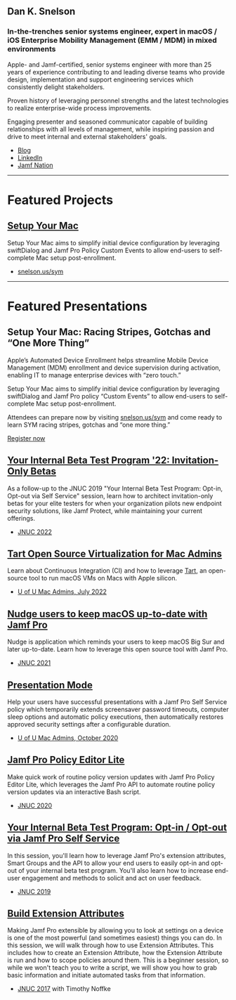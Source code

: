 ## Dan K. Snelson
### In-the-trenches senior systems engineer, expert in macOS / iOS Enterprise Mobility Management (EMM / MDM) in mixed environments

Apple- and Jamf-certified, senior systems engineer with more than 25 years of experience contributing to and leading diverse teams who provide design, implementation and support engineering services which consistently delight stakeholders.

Proven history of leveraging personnel strengths and the latest technologies to realize enterprise-wide process improvements.

Engaging presenter and seasoned communicator capable of building relationships with all levels of management, while inspiring passion and drive to meet internal and external stakeholders' goals.

- [Blog](https://snelson.us)
- [LinkedIn](https://www.linkedin.com/in/danksnelson/)
- [Jamf Nation](https://www.jamf.com/jamf-nation/users/13004/dan-snelson)

---

# Featured Projects

## [Setup Your Mac](https://github.com/dan-snelson/Setup-Your-Mac/blob/main/README.md)

Setup Your Mac aims to simplify initial device configuration by leveraging swiftDialog and Jamf Pro Policy Custom Events to allow end-users to self-complete Mac setup post-enrollment.

- [snelson.us/sym](https://snelson.us/sym)

---

# Featured Presentations

## Setup Your Mac: Racing Stripes, Gotchas and “One More Thing”

Apple’s Automated Device Enrollment helps streamline Mobile Device Management (MDM) enrollment and device supervision during activation, enabling IT to manage enterprise devices with “zero touch.”

Setup Your Mac aims to simplify initial device configuration by leveraging swiftDialog and Jamf Pro policy “Custom Events” to allow end-users to self-complete Mac setup post-enrollment.

Attendees can prepare now by visiting [snelson.us/sym](https://snelson.us/sym) and come ready to learn SYM racing stripes, gotchas and “one more thing.”

[Register now](https://i.snoball.it/p/BbvZ)

## [Your Internal Beta Test Program '22: Invitation-Only Betas](https://snelson.us/2022/09/invitation-only-betas/)

As a follow-up to the JNUC 2019 "Your Internal Beta Test Program: Opt-in, Opt-out via Self Service" session, learn how to architect invitation-only betas for your elite testers for when your organization pilots new endpoint security solutions, like Jamf Protect, while maintaining your current offerings.

- [JNUC 2022](https://snelson.us/2022/09/invitation-only-betas/)

## [Tart Open Source Virtualization for Mac Admins](https://snelson.us/2022/05/testing-sideways-jamf-pro-enrollments-with-tart/)

Learn about Continuous Integration (CI) and how to leverage [Tart](https://slack.com/app_redirect?channel=C03QARN6ATV), an open-source tool to run macOS VMs on Macs with Apple silicon.

- [U of U Mac Admins, July 2022](https://stream.lib.utah.edu/index.php?c=details&id=13511)

## [Nudge users to keep macOS up-to-date with Jamf Pro](https://github.com/dan-snelson/Nudge-Post-install/blob/main/README.md)

Nudge is application which reminds your users to keep macOS Big Sur and later up-to-date. Learn how to leverage this open source tool with Jamf Pro.

- [JNUC 2021](https://www.youtube.com/watch?v=6vN9pN0_ZuI)

## [Presentation Mode](https://github.com/dan-snelson/Presentation-Mode/blob/master/README.md)

Help your users have successful presentations with a Jamf Pro Self Service policy which temporarily extends screensaver password timeouts, computer sleep options and automatic policy executions, then automatically restores approved security settings after a configurable duration.

- [U of U Mac Admins, October 2020](https://stream.lib.utah.edu/index.php?c=details&id=13383)



## [Jamf Pro Policy Editor Lite](https://github.com/dan-snelson/Jamf-Pro-Policy-Editor-Lite)

Make quick work of routine policy version updates with Jamf Pro Policy Editor Lite, which leverages the Jamf Pro API to automate routine policy version updates via an interactive Bash script.

- [JNUC 2020](https://youtu.be/YB9hYTMapG0)



## [Your Internal Beta Test Program: Opt-in / Opt-out via Jamf Pro Self Service](https://github.com/dan-snelson/Internal-Beta-Test-Program/blob/master/README.md)

In this session, you'll learn how to leverage Jamf Pro's extension attributes, Smart Groups and the API to allow your end users to easily opt-in and opt-out of your internal beta test program. You'll also learn how to increase end-user engagement and methods to solicit and act on user feedback.

- [JNUC 2019](https://youtu.be/AhYPVvO7LwM)



## [Build Extension Attributes](https://www.jamf.com/jamf-nation/discussions/25815/jnuc-2017-how-to-build-extension-attributes)

Making Jamf Pro extensible by allowing you to look at settings on a device is one of the most powerful (and sometimes easiest) things you can do. In this session, we will walk through how to use Extension Attributes. This includes how to create an Extension Attribute, how the Extension Attribute is run and how to scope policies around them. This is a beginner session, so while we won't teach you to write a script, we will show you how to grab basic information and initiate automated tasks from that information.

- [JNUC 2017](https://youtu.be/U6j2CK4NU-4) with Timothy Noffke
